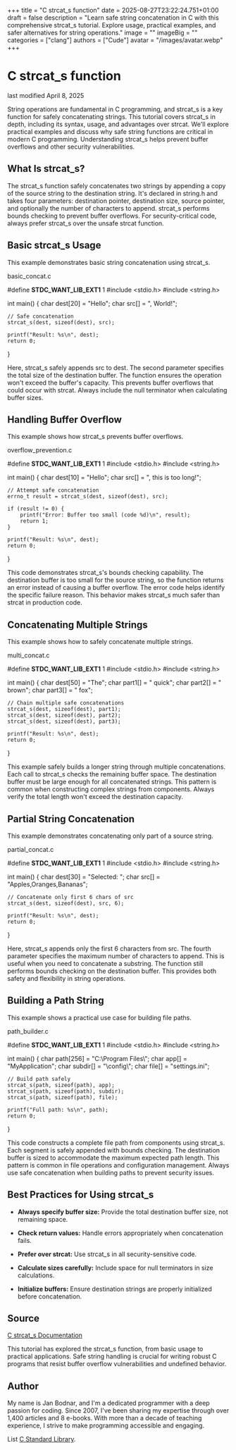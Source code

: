 +++
title = "C strcat_s function"
date = 2025-08-27T23:22:24.751+01:00
draft = false
description = "Learn safe string concatenation in C with this
comprehensive strcat_s tutorial. Explore usage, practical examples, and safer
alternatives for string operations."
image = ""
imageBig = ""
categories = ["clang"]
authors = ["Cude"]
avatar = "/images/avatar.webp"
+++

# C strcat_s function

last modified April 8, 2025

String operations are fundamental in C programming, and strcat_s is a
key function for safely concatenating strings. This tutorial covers
strcat_s in depth, including its syntax, usage, and advantages over
strcat. We'll explore practical examples and discuss why safe string
functions are critical in modern C programming. Understanding strcat_s
helps prevent buffer overflows and other security vulnerabilities.

## What Is strcat_s?

The strcat_s function safely concatenates two strings by appending a
copy of the source string to the destination string. It's declared in
string.h and takes four parameters: destination pointer, destination
size, source pointer, and optionally the number of characters to append.
strcat_s performs bounds checking to prevent buffer overflows.
For security-critical code, always prefer strcat_s over the unsafe
strcat function.

## Basic strcat_s Usage

This example demonstrates basic string concatenation using strcat_s.

basic_concat.c
  

#define __STDC_WANT_LIB_EXT1__ 1
#include &lt;stdio.h&gt;
#include &lt;string.h&gt;

int main() {
    char dest[20] = "Hello";
    char src[] = ", World!";
    
    // Safe concatenation
    strcat_s(dest, sizeof(dest), src);

    printf("Result: %s\n", dest);
    return 0;
}

Here, strcat_s safely appends src to dest.
The second parameter specifies the total size of the destination buffer.
The function ensures the operation won't exceed the buffer's capacity.
This prevents buffer overflows that could occur with strcat.
Always include the null terminator when calculating buffer sizes.

## Handling Buffer Overflow

This example shows how strcat_s prevents buffer overflows.

overflow_prevention.c
  

#define __STDC_WANT_LIB_EXT1__ 1
#include &lt;stdio.h&gt;
#include &lt;string.h&gt;

int main() {
    char dest[10] = "Hello";
    char src[] = ", this is too long!";
    
    // Attempt safe concatenation
    errno_t result = strcat_s(dest, sizeof(dest), src);

    if (result != 0) {
        printf("Error: Buffer too small (code %d)\n", result);
        return 1;
    }

    printf("Result: %s\n", dest);
    return 0;
}

This code demonstrates strcat_s's bounds checking capability.
The destination buffer is too small for the source string, so the function
returns an error instead of causing a buffer overflow. The error code helps
identify the specific failure reason. This behavior makes strcat_s
much safer than strcat in production code.

## Concatenating Multiple Strings

This example shows how to safely concatenate multiple strings.

multi_concat.c
  

#define __STDC_WANT_LIB_EXT1__ 1
#include &lt;stdio.h&gt;
#include &lt;string.h&gt;

int main() {
    char dest[50] = "The";
    char part1[] = " quick";
    char part2[] = " brown";
    char part3[] = " fox";
    
    // Chain multiple safe concatenations
    strcat_s(dest, sizeof(dest), part1);
    strcat_s(dest, sizeof(dest), part2);
    strcat_s(dest, sizeof(dest), part3);

    printf("Result: %s\n", dest);
    return 0;
}

This example safely builds a longer string through multiple concatenations.
Each call to strcat_s checks the remaining buffer space.
The destination buffer must be large enough for all concatenated strings.
This pattern is common when constructing complex strings from components.
Always verify the total length won't exceed the destination capacity.

## Partial String Concatenation

This example demonstrates concatenating only part of a source string.

partial_concat.c
  

#define __STDC_WANT_LIB_EXT1__ 1
#include &lt;stdio.h&gt;
#include &lt;string.h&gt;

int main() {
    char dest[30] = "Selected: ";
    char src[] = "Apples,Oranges,Bananas";
    
    // Concatenate only first 6 chars of src
    strcat_s(dest, sizeof(dest), src, 6);

    printf("Result: %s\n", dest);
    return 0;
}

Here, strcat_s appends only the first 6 characters from src.
The fourth parameter specifies the maximum number of characters to append.
This is useful when you need to concatenate a substring.
The function still performs bounds checking on the destination buffer.
This provides both safety and flexibility in string operations.

## Building a Path String

This example shows a practical use case for building file paths.

path_builder.c
  

#define __STDC_WANT_LIB_EXT1__ 1
#include &lt;stdio.h&gt;
#include &lt;string.h&gt;

int main() {
    char path[256] = "C:\\Program Files\\";
    char app[] = "MyApplication";
    char subdir[] = "\\config\\";
    char file[] = "settings.ini";
    
    // Build path safely
    strcat_s(path, sizeof(path), app);
    strcat_s(path, sizeof(path), subdir);
    strcat_s(path, sizeof(path), file);

    printf("Full path: %s\n", path);
    return 0;
}

This code constructs a complete file path from components using strcat_s.
Each segment is safely appended with bounds checking.
The destination buffer is sized to accommodate the maximum expected path length.
This pattern is common in file operations and configuration management.
Always use safe concatenation when building paths to prevent security issues.

## Best Practices for Using strcat_s

- **Always specify buffer size:** Provide the total destination buffer size, not remaining space.

- **Check return values:** Handle errors appropriately when concatenation fails.

- **Prefer over strcat:** Use strcat_s in all security-sensitive code.

- **Calculate sizes carefully:** Include space for null terminators in size calculations.

- **Initialize buffers:** Ensure destination strings are properly initialized before concatenation.

## Source

[C strcat_s Documentation](https://en.cppreference.com/w/c/string/byte/strcat)

This tutorial has explored the strcat_s function, from basic usage to
practical applications. Safe string handling is crucial for writing robust C
programs that resist buffer overflow vulnerabilities and undefined behavior.

## Author

My name is Jan Bodnar, and I'm a dedicated programmer with a deep passion for
coding. Since 2007, I've been sharing my expertise through over 1,400 articles
and 8 e-books. With more than a decade of teaching experience, I strive to make
programming accessible and engaging.

List [C Standard Library](/all/#clang-std).